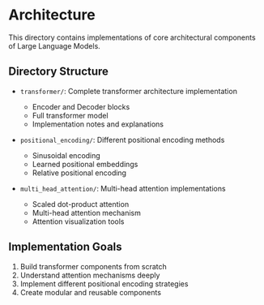 # Architecture

This directory contains implementations of core architectural components of Large Language Models.

## Directory Structure

- `transformer/`: Complete transformer architecture implementation
  - Encoder and Decoder blocks
  - Full transformer model
  - Implementation notes and explanations

- `positional_encoding/`: Different positional encoding methods
  - Sinusoidal encoding
  - Learned positional embeddings
  - Relative positional encoding

- `multi_head_attention/`: Multi-head attention implementations
  - Scaled dot-product attention
  - Multi-head attention mechanism
  - Attention visualization tools

## Implementation Goals

1. Build transformer components from scratch
2. Understand attention mechanisms deeply
3. Implement different positional encoding strategies
4. Create modular and reusable components 